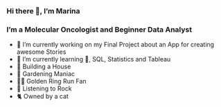 ### Hi there 👋, I’m Marina

### I’m a Molecular Oncologist and Beginner Data Analyst

- 🔭 I’m currently working on my Final Project about an App for creating awesome Stories
- 🌱 I’m currently learning :snake:, SQL,  Statistics and Tableau
- :house_with_garden: Building a House
- :evergreen_tree: Gardening Maniac
- :running_woman: Golden Ring Run Fan
- :metal: Listening to Rock
- :cat2: Owned by a cat
